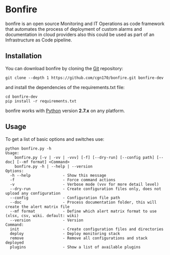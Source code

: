 # Bonfire

bonfire is an open source Monitoring and IT Operations as code framework that automates the process of deployment of custom alarms and documentation in cloud providers also this could be used as part of an Infrastructure as Code pipeline.

Installation
----

You can download bonfire by cloning the [Git](https://github.com/cgn170/bonfire) repository:

    git clone --depth 1 https://github.com/cgn170/bonfire.git bonfire-dev

and install the dependencies of the requirements.txt file:

    cd bonfire-dev
    pip install -r requirements.txt

bonfire works with [Python](http://www.python.org/download/) version **2.7.x** on any platform.


Usage
----

To get a list of basic options and switches use:

    python bonfire.py -h
    Usage:
        bonfire.py [-v | -vv | -vvv] [-f] [--dry-run] [--config path] [--doc] [--mf format] <Command>
        bonfire.py -h | --help | --version
    Options:
      -h --help              - Show this message
      -f                     - Force command actions
      -v                     - Verbose mode (vvv for more detail level)
      --dry-run              - Create configuration files only, does not upload any configuration
      --config               - Configuration file path
      --doc                  - Process documentation folder, this will create the alert matrix file
      --mf format            - Define which alert matrix format to use (xlsx, csv, wiki. default: wiki)
      --version              - Version
    Command:
      init                   - Create configuration files and directories
      deploy                 - Deploy monitoring stack
      remove                 - Remove all configurations and stack deployed
      plugins                - Show a list of available plugins
